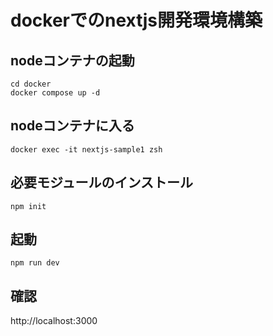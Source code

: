 # dockerでのnextjs開発環境構築

## nodeコンテナの起動
```
cd docker
docker compose up -d
```

## nodeコンテナに入る
```
docker exec -it nextjs-sample1 zsh
```
## 必要モジュールのインストール
```
npm init
```

## 起動
```npm run dev```

## 確認
http://localhost:3000
